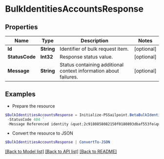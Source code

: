 # BulkIdentitiesAccountsResponse
## Properties

Name | Type | Description | Notes
------------ | ------------- | ------------- | -------------
**Id** | **String** | Identifier of bulk request item. | [optional] 
**StatusCode** | **Int32** | Response status value. | [optional] 
**Message** | **String** | Status containing additional context information about failures. | [optional] 

## Examples

- Prepare the resource
```powershell
$BulkIdentitiesAccountsResponse = Initialize-PSSailpoint.BetaBulkIdentitiesAccountsResponse  -Id 2c9180858082150f0180893dbaf553fe `
 -StatusCode 404 `
 -Message Referenced identity &quot;2c9180858082150f0180893dbaf553fe&quot; was not found.
```

- Convert the resource to JSON
```powershell
$BulkIdentitiesAccountsResponse | ConvertTo-JSON
```

[[Back to Model list]](../README.md#documentation-for-models) [[Back to API list]](../README.md#documentation-for-api-endpoints) [[Back to README]](../README.md)

